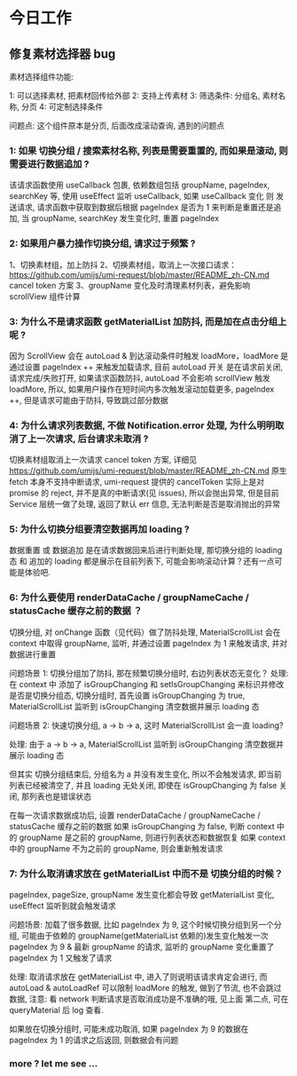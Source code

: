 # 今日工作

## 修复素材选择器 bug

素材选择组件功能:

1: 可以选择素材, 把素材回传给外部
2: 支持上传素材
3: 筛选条件: 分组名, 素材名称, 分页
4: 可定制选择条件

问题点: 这个组件原本是分页, 后面改成滚动查询, 遇到的问题点

### 1: 如果 切换分组 / 搜索素材名称, 列表是需要重置的, 而如果是滚动, 则需要进行数据追加 ?

该请求函数使用 useCallback 包裹, 依赖数组包括 groupName, pageIndex, searchKey 等, 使用 useEffect 监听 useCallback, 如果 useCallback 变化 则 发送请求, 请求函数中获取到数据后根据 pageIndex 是否为 1 来判断是重置还是追加, 当 groupName, searchKey 发生变化时, 重置 pageIndex

### 2: 如果用户暴力操作切换分组, 请求过于频繁 ?

1、切换素材组，加上防抖
2、切换素材组，取消上一次接口请求：https://github.com/umijs/umi-request/blob/master/README_zh-CN.md
cancel token 方案
3、groupName 变化及时清理素材列表，避免影响 scrollView 组件计算

### 3: 为什么不是请求函数 getMaterialList 加防抖, 而是加在点击分组上呢 ?

因为 ScrollView 会在 autoLoad & 到达滚动条件时触发 loadMore，loadMore 是通过设置 pageIndex ++ 来触发加载请求, 目前 autoLoad 开关 是在请求前关闭, 请求完成/失败打开, 如果请求函数防抖, autoLoad 不会影响 scrollView 触发 loadMore, 所以, 如果用户操作在短时间内多次触发滚动加载更多, pageIndex ++, 但是请求可能由于防抖, 导致跳过部分数据

### 4: 为什么请求列表数据, 不做 Notification.error 处理, 为什么明明取消了上一次请求, 后台请求未取消 ?

切换素材组取消上一次请求 cancel token 方案, 详细见 https://github.com/umijs/umi-request/blob/master/README_zh-CN.md
原生 fetch 本身不支持中断请求, umi-request 提供的 cancelToken 实际上是对 promise 的 reject, 并不是真的中断请求(见 issues), 所以会抛出异常, 但是目前 Service 层统一做了处理, 返回了默认 err 信息, 无法判断是否是取消抛出的异常

### 5: 为什么切换分组要清空数据再加 loading ?

数据重置 或 数据追加 是在请求数据回来后进行判断处理, 那切换分组的 loading 态 和 追加的 loading 都是展示在目前列表下, 可能会影响滚动计算？还有一点可能是体验吧.

### 6: 为什么要使用 renderDataCache / groupNameCache / statusCache 缓存之前的数据 ？

切换分组, 对 onChange 函数（见代码）做了防抖处理, MaterialScrollList 会在 context 中取得 groupName, 监听, 并通过设置 pageIndex 为 1 来触发请求, 并对数据进行重置

问题场景 1: 切换分组加了防抖, 那在频繁切换分组时, 右边列表状态无变化？
处理: 在 context 中 添加了 isGroupChanging 和 setIsGroupChanging 来标识并修改 是否是切换分组态, 切换分组时, 首先设置 isGroupChanging 为 true, MaterialScrollList 监听到 isGroupChanging 清空数据并展示 loading 态

问题场景 2: 快速切换分组, a -> b -> a, 这时 MaterialScrollList 会一直 loading?

处理:
由于 a -> b -> a, MaterialScrollList 监听到 isGroupChanging 清空数据并展示 loading 态

但其实 切换分组结束后, 分组名为 a 并没有发生变化, 所以不会触发请求, 即当前列表已经被清空了, 并且 loading 无处关闭, 即使在 isGroupChanging 为 false 关闭, 那列表也是错误状态

在每一次请求数据成功后, 设置 renderDataCache / groupNameCache / statusCache 缓存之前的数据
如果 isGroupChanging 为 false, 判断 context 中的 groupName 是之前的 groupName, 则进行列表状态和数据恢复
如果 context 中的 groupName 不为之前的 groupName, 则会重新触发请求

### 7: 为什么取消请求放在 getMaterialList 中而不是 切换分组的时候？

pageIndex, pageSize, groupName 发生变化都会导致 getMaterialList 变化, useEffect 监听到就会触发请求

问题场景: 加载了很多数据, 比如 pageIndex 为 9, 这个时候切换分组到另一个分组, 可能由于依赖的 groupName(getMaterialList 依赖的)发生变化触发一次 pageIndex 为 9 & 最新 groupName 的请求, 监听的 groupName 变化重置了 pageIndex 为 1 又触发了请求

处理: 取消请求放在 getMaterialList 中, 进入了则说明该请求肯定会进行, 而 autoLoad & autoLoadRef 可以限制 loadMore 的触发, 做到了节流, 也不会跳过数据, 注意: 看 network 判断请求是否取消成功是不准确的哦, 见上面 第二点, 可在 queryMaterial 后 log 查看.

如果放在切换分组时, 可能未成功取消, 如果 pageIndex 为 9 的数据在 pageIndex 为 1 的请求之后返回, 则数据会有问题

### more ? let me see ...
